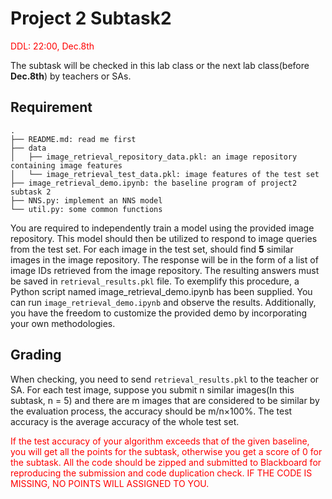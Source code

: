 # Project 2 Subtask2
<p style="color: red;">DDL: 22:00, Dec.8th</p>

The subtask will be checked in this lab class or the next lab class(before **Dec.8th**) by teachers or SAs. 


## Requirement
```
.
├── README.md: read me first
├── data
│   ├── image_retrieval_repository_data.pkl: an image repository containing image features
│   └── image_retrieval_test_data.pkl: image features of the test set
├── image_retrieval_demo.ipynb: the baseline program of project2 subtask 2
├── NNS.py: implement an NNS model
└── util.py: some common functions

```
You are required to independently train a model using the provided image repository. This model should then be utilized to respond to image queries from the test set. For each image in the test set, should find **5** similar images in the image repository. The response will be in the form of a list of image IDs retrieved from the image repository. The resulting answers must be saved in `retrieval_results.pkl` file. To exemplify this procedure, a Python script named image_retrieval_demo.ipynb has been supplied. You can run `image_retrieval_demo.ipynb` and observe the results.
Additionally, you have the freedom to customize the provided demo by incorporating your own methodologies.

## Grading
When checking, you need to send `retrieval_results.pkl` to the teacher or SA.
For each test image, suppose you submit n similar images(In this subtask, n = 5) and there are m images that are considered to be similar by the evaluation process, the accuracy should be m/n×100%. The test accuracy is the average accuracy of the whole test set.
<p style="color: red;">If the test accuracy of your algorithm exceeds that of the given baseline, you will get all the points for the subtask, otherwise you get a score of 0 for the subtask.
All the code should be zipped and submitted to Blackboard for reproducing the submission and code duplication check.
IF THE CODE IS MISSING, NO POINTS WILL ASSIGNED TO YOU.</p>

